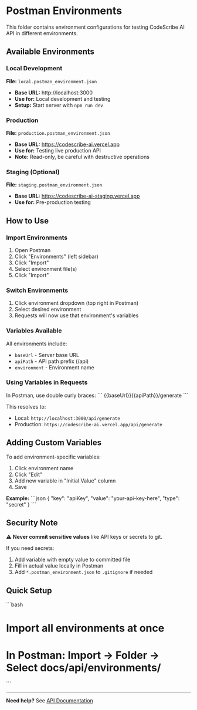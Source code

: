 # Postman Environments

This folder contains environment configurations for testing CodeScribe AI API in different environments.

## Available Environments

### Local Development
**File:** `local.postman_environment.json`
- **Base URL:** http://localhost:3000
- **Use for:** Local development and testing
- **Setup:** Start server with `npm run dev`

### Production
**File:** `production.postman_environment.json`
- **Base URL:** https://codescribe-ai.vercel.app
- **Use for:** Testing live production API
- **Note:** Read-only, be careful with destructive operations

### Staging (Optional)
**File:** `staging.postman_environment.json`
- **Base URL:** https://codescribe-ai-staging.vercel.app
- **Use for:** Pre-production testing

## How to Use

### Import Environments

1. Open Postman
2. Click "Environments" (left sidebar)
3. Click "Import"
4. Select environment file(s)
5. Click "Import"

### Switch Environments

1. Click environment dropdown (top right in Postman)
2. Select desired environment
3. Requests will now use that environment's variables

### Variables Available

All environments include:
- `baseUrl` - Server base URL
- `apiPath` - API path prefix (/api)
- `environment` - Environment name

### Using Variables in Requests

In Postman, use double curly braces:
\`\`\`
{{baseUrl}}{{apiPath}}/generate
\`\`\`

This resolves to:
- Local: `http://localhost:3000/api/generate`
- Production: `https://codescribe-ai.vercel.app/api/generate`

## Adding Custom Variables

To add environment-specific variables:

1. Click environment name
2. Click "Edit"
3. Add new variable in "Initial Value" column
4. Save

**Example:**
\`\`\`json
{
  "key": "apiKey",
  "value": "your-api-key-here",
  "type": "secret"
}
\`\`\`

## Security Note

⚠️ **Never commit sensitive values** like API keys or secrets to git.

If you need secrets:
1. Add variable with empty value to committed file
2. Fill in actual value locally in Postman
3. Add `*.postman_environment.json` to `.gitignore` if needed

## Quick Setup

\`\`\`bash
# Import all environments at once
# In Postman: Import → Folder → Select docs/api/environments/
\`\`\`

---

**Need help?** See [API Documentation](../README.md)